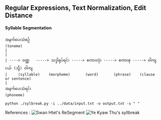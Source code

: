## Regular Expressions, Text Normalization, Edit Distance

#### Syllable Segmentation

```text
အနက်ပေးသံစဉ်
(toneme)
|
|
| ----> ဝဏ္ဏ   -----> သဒ္ဒါရုပ်ရင်း -----> စကားလုံး -----> စကားစု -----> ဝါကျငယ် (သို့) ဝါကျ
|     (syllable)    (morpheme)       (word)       (phrase)    (clause or sentence)
|
အနက်ပေးသံရင်း
(phoneme)
```

```{r, engine='bash', count_lines}
python ./sylbreak.py -i ../data/input.txt -o output.txt -s " "
```

References : 
![Swan Htet's ReSegment](https://github.com/swanhtet1992/ReSegment)
![Ye Kyaw Thu's syllbreak](https://github.com/ye-kyaw-thu/sylbreak)

